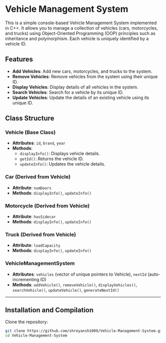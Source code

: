 # Vehicle Management System

This is a simple console-based Vehicle Management System implemented in C++. It allows you to manage a collection of vehicles (cars, motorcycles, and trucks) using Object-Oriented Programming (OOP) principles such as inheritance and polymorphism. Each vehicle is uniquely identified by a vehicle ID.

## Features
- **Add Vehicles**: Add new cars, motorcycles, and trucks to the system.
- **Remove Vehicles**: Remove vehicles from the system using their unique ID.
- **Display Vehicles**: Display details of all vehicles in the system.
- **Search Vehicles**: Search for a vehicle by its unique ID.
- **Update Vehicles**: Update the details of an existing vehicle using its unique ID.

## Class Structure

### Vehicle (Base Class)
- **Attributes**: `id`, `brand`, `year`
- **Methods**:
  - `displayInfo()`: Displays vehicle details.
  - `getId()`: Returns the vehicle ID.
  - `updateInfo()`: Updates the vehicle details.

### Car (Derived from Vehicle)
- **Attribute**: `numDoors`
- **Methods**: `displayInfo()`, `updateInfo()`

### Motorcycle (Derived from Vehicle)
- **Attribute**: `hasSidecar`
- **Methods**: `displayInfo()`, `updateInfo()`

### Truck (Derived from Vehicle)
- **Attribute**: `loadCapacity`
- **Methods**: `displayInfo()`, `updateInfo()`

### VehicleManagementSystem
- **Attributes**: `vehicles` (vector of unique pointers to Vehicle), `nextId` (auto-incrementing ID)
- **Methods**: `addVehicle()`, `removeVehicle()`, `displayVehicles()`, `searchVehicle()`, `updateVehicle()`, `generateNextId()`

---

## Installation and Compilation

Clone the repository:

```bash
git clone https://github.com/shreyansh1009/Vehicle-Management-System.git
cd Vehicle-Management-System
